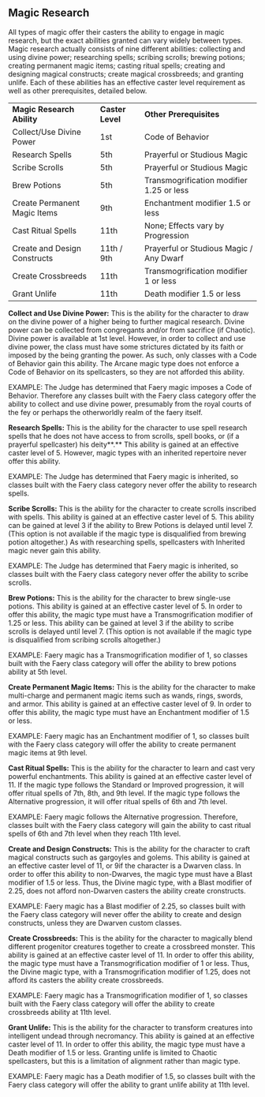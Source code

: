 ## Magic Research

All types of magic offer their casters the ability to engage in magic research, but the exact abilities granted can vary widely between types. Magic research actually consists of nine different abilities: collecting and using divine power; researching spells; scribing scrolls; brewing potions; creating permanent magic items; casting ritual spells; creating and designing magical constructs; create magical crossbreeds; and granting unlife. Each of these abilities has an effective caster level requirement as well as other prerequisites, detailed below.

|  |  |  |
| --- | --- | --- |
| **Magic Research Ability** | **Caster Level** | **Other Prerequisites** |
| Collect/Use Divine Power | 1st | Code of Behavior |
| Research Spells | 5th | Prayerful or Studious Magic |
| Scribe Scrolls | 5th | Prayerful or Studious Magic |
| Brew Potions | 5th | Transmogrification modifier 1.25 or less |
| Create Permanent Magic Items | 9th | Enchantment modifier 1.5 or less |
| Cast Ritual Spells | 11th | None; Effects vary by Progression |
| Create and Design Constructs | 11th / 9th | Prayerful or Studious Magic / Any Dwarf |
| Create Crossbreeds | 11th | Transmogrification modifier 1 or less |
| Grant Unlife | 11th | Death modifier 1.5 or less |

**Collect and Use Divine Power:** This is the ability for the character to draw on the divine power of a higher being to further magical research. Divine power can be collected from congregants and/or from sacrifice (if Chaotic). Divine power is available at 1st level. However, in order to collect and use divine power, the class must have some strictures dictated by its faith or imposed by the being granting the power. As such, only classes with a Code of Behavior gain this ability. The Arcane magic type does not enforce a Code of Behavior on its spellcasters, so they are not afforded this ability.

EXAMPLE: The Judge has determined that Faery magic imposes a Code of Behavior. Therefore any classes built with the Faery class category offer the ability to collect and use divine power, presumably from the royal courts of the fey or perhaps the otherworldly realm of the faery itself.

**Research Spells:** This is the ability for the character to use spell research spells that he does not have access to from scrolls, spell books, or (if a prayerful spellcaster) his deity**.** This ability is gained at an effective caster level of 5. However, magic types with an inherited repertoire never offer this ability.

EXAMPLE: The Judge has determined that Faery magic is inherited, so classes built with the Faery class category never offer the ability to research spells.

**Scribe Scrolls:** This is the ability for the character to create scrolls inscribed with spells. This ability is gained at an effective caster level of 5. This ability can be gained at level 3 if the ability to Brew Potions is delayed until level 7. (This option is not available if the magic type is disqualified from brewing potion altogether.) As with researching spells, spellcasters with Inherited magic never gain this ability.

EXAMPLE: The Judge has determined that Faery magic is inherited, so classes built with the Faery class category never offer the ability to scribe scrolls.

**Brew Potions:** This is the ability for the character to brew single-use potions. This ability is gained at an effective caster level of 5. In order to offer this ability, the magic type must have a Transmogrification modifier of 1.25 or less. This ability can be gained at level 3 if the ability to scribe scrolls is delayed until level 7. (This option is not available if the magic type is disqualified from scribing scrolls altogether.)

EXAMPLE: Faery magic has a Transmogrification modifier of 1, so classes built with the Faery class category will offer the ability to brew potions ability at 5th level.

**Create Permanent Magic Items:** This is the ability for the character to make multi-charge and permanent magic items such as wands, rings, swords, and armor. This ability is gained at an effective caster level of 9. In order to offer this ability, the magic type must have an Enchantment modifier of 1.5 or less.

EXAMPLE: Faery magic has an Enchantment modifier of 1, so classes built with the Faery class category will offer the ability to create permanent magic items at 9th level.

**Cast Ritual Spells:** This is the ability for the character to learn and cast very powerful enchantments. This ability is gained at an effective caster level of 11. If the magic type follows the Standard or Improved progression, it will offer ritual spells of 7th, 8th, and 9th level. If the magic type follows the Alternative progression, it will offer ritual spells of 6th and 7th level.

EXAMPLE: Faery magic follows the Alternative progression. Therefore, classes built with the Faery class category will gain the ability to cast ritual spells of 6th and 7th level when they reach 11th level.

**Create and Design Constructs:** This is the ability for the character to craft magical constructs such as gargoyles and golems. This ability is gained at an effective caster level of 11, or 9if the character is a Dwarven class. In order to offer this ability to non-Dwarves, the magic type must have a Blast modifier of 1.5 or less. Thus, the Divine magic type, with a Blast modifier of 2.25, does not afford non-Dwarven casters the ability create cronstructs.

EXAMPLE: Faery magic has a Blast modifier of 2.25, so classes built with the Faery class category will never offer the ability to create and design constructs, unless they are Dwarven custom classes.

**Create Crossbreeds:** This is the ability for the character to magically blend different progenitor creatures together to create a crossbreed monster. This ability is gained at an effective caster level of 11. In order to offer this ability, the magic type must have a Transmogrification modifier of 1 or less. Thus, the Divine magic type, with a Transmogrification modifier of 1.25, does not afford its casters the ability create crossbreeds.

EXAMPLE: Faery magic has a Transmogrification modifier of 1, so classes built with the Faery class category will offer the ability to create crossbreeds ability at 11th level.

**Grant Unlife:** This is the ability for the character to transform creatures into intelligent undead through necromancy. This ability is gained at an effective caster level of 11. In order to offer this ability, the magic type must have a Death modifier of 1.5 or less. Granting unlife is limited to Chaotic spellcasters, but this is a limitation of alignment rather than magic type.

EXAMPLE: Faery magic has a Death modifier of 1.5, so classes built with the Faery class category will offer the ability to grant unlife ability at 11th level.

